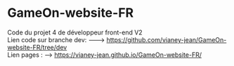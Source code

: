 # GameOn-website-FR
Code du projet 4 de développeur front-end V2 <br>
Lien code sur branche dev: ---> https://github.com/vianey-jean/GameOn-website-FR/tree/dev <br>
Lien pages : --> https://vianey-jean.github.io/GameOn-website-FR/ <br>

